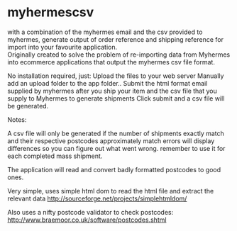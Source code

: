 # myhermescsv
with a combination of the myhermes email and the csv provided to myhermes, 
generate output of order reference and shipping reference for import into your favourite application.  
Originally created to solve the problem of re-importing data from Myhermes into ecommerce applications 
that output the myhermes csv file format.

No installation required, just: 
Upload the files to your web server
Manually add an upload folder to the app folder.. 
Submit the html format email supplied by myhermes after you ship your item
and the csv file that you supply to Myhermes to generate shipments
Click submit and a csv file will be generated. 

Notes: 

A csv file will only be generated if the number of shipments exactly match and their respective postcodes approximately match
errors will display differences so you can figure out what went wrong.  remember to use it for each completed mass shipment. 

The application will read and convert badly formatted postcodes to good ones. 

Very simple, uses simple html dom to read the html file and extract the relevant data 
http://sourceforge.net/projects/simplehtmldom/

Also uses a nifty postcode validator to check postcodes: 
http://www.braemoor.co.uk/software/postcodes.shtml


